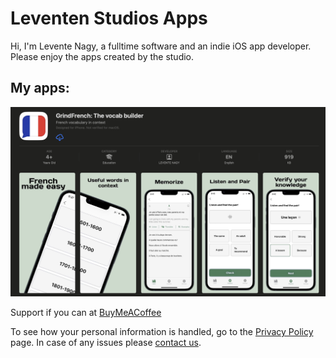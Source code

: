 # Leventen Studios Apps

Hi, I'm Levente Nagy, a fulltime software and an indie iOS app developer. Please enjoy the apps created by the studio.

## My apps:
![GridFrench](images/GrindFrench_released_alt.png)

Support if you can at [BuyMeACoffee](https://buymeacoffee.com/leventenstudios)

To see how your personal information is handled, go to the [Privacy Policy](./privacy-policy.html) page. In case of any issues please [contact us](mailto:leventenstudios@icloud.com).
